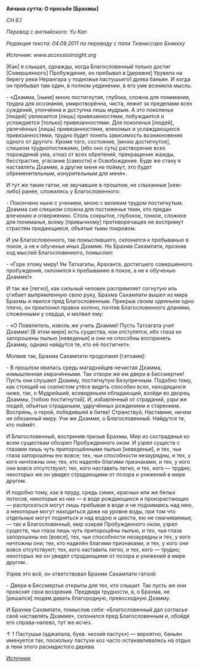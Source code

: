 **Аячана сутта: О просьбе \[Брахмы\]**

_СН 6\.1_

_Перевод с английского: Yu Kan_

_Редакция текста: 04\.09\.2011 по переводу с пали Тханиссаро Бхиккху_

_Источник: www\.accesstoinsight\.org_

\[Как\] я слышал, однажды, когда Благословенный только достиг \[Совершенного\] Пробуждения, он пребывал в \[деревне\] Урувела на берегу реки Нерангара у подножья пастушьего1 древа баньян\. И когда он пребывал там один, в полном уединении, в его уме возникла мысль: 

\- «Дхамма, \[ныне\] мною постигнутая, глубока, сложна для понимания, трудна для осознания, умиротворённа, чиста, лежит за пределами всех суждений, утончённа и доступна лишь мудрым\. А это поколенье \[людей\] увлекается \[лишь\] привязанностями, побуждается и услаждается \[только\] привязанностями\. Для поколенья \[людей\], увлечённых \[лишь\] привязанностями, влекомых и услаждающихся привязанностями, трудно будет понять зависимость возникновения одного от другого\. Кроме того, состояние, \[мною достигнутое\], слишком труднопостижимо, \[ибо оно суть\] растворение всех порождений ума, отказ от всех обретений, прекращение жажды, бесстрастие, угасание \[самости\] и Освобождение\. Буде же стану я наставлять Дхамме, а другие меня не поймут, это будет обременительным, изнурительным для меня»\. 

И тут же такие гатхи, не звучавшие в прошлом, не слыханные \[кем\-либо\] ранее, сложились у Благословенного: 

\- Покончено ныне с учением, мною с великим трудом постигнутым\. Дхамма сия слишком сложна для постиженья теми, кто предан влечению и отвержению\. Столь сокрытое, глубокое, тонкое, сложное для пониманья, всему \[привычному\] противоречащее не воспримут страстям предающиеся, объятые тьмы покровом\. 

И ум Благословенного, так помыслившего, склонился к пребыванью в покое, а не к обученье иных Дхамме\. Но Брахма Сахампати, прознав ход мыслей Благословенного, помыслил: 

\- «Горе этому миру\! Ум Татхагаты, Араханта, достигшего совершенного пробуждения, склонился к пребыванию в покое, а не к обученью Дхамме\!» 

И так же \[легко\], как сильный человек распрямляет согнутую иль сгибает выпрямленную свою руку, Брахма Сахампати вышел из мира Брахмы и явился пред Благословенным\. Прикрыв своим одеяньем одно плечо, он преклонил правое колено, почтив Благословенного дланями, сложенными у сердца, и молвил ему: 

\- «О Повелитель, изволь же учить Дхамме\! Пусть Татхагата учит Дхамме\! \[В этом мире\] есть существа, кои отступятся, ибо глаза их запорошены пылью \[неведенья\] и они не способны воспринять Дхамму, однако найдутся те, кто её постигнет»\. 

Молвив так, Брахма Сахампати продолжил \[гатхами\]: 

\- В прошлом явилась средь магадхийцев нечистая Дхамма, измышленная омрачёнными\. Так отвори же им двери в Бессмертие\! Пусть они слушают Дхамму, постигнутую Безупречным\. Подобно тому, как стоящий на скалистом утёсе видеть способен всех, находящихся ниже, так, о Мудрейший, всевиденьем обладающий, взойди во дворец Дхаммы, \[тобою постигнутой\]\. И, избавленный от страданий, узри же людей, объятых страданьем, удручённых рождением и старением\. Воспрянь, о герой, победившей в битве\! Странствуй, Наставник, ничем не обязанный миру\. Учи же Дхамме, о Благословенный\. Найдутся те, кто поймёт\. 

И Благословенный, восприняв призыв Брахмы, Мир из состраданья ко всем существам обозрел Пробужденного оком\. И узрел существ с глазами лишь чуть припорошёнными пылью \[неведенья\], и тех, чьи глаза запорошены ею вовсе; тех, чьи способности незаурядны, и тех, у кого ничтожны они; тех, кто наделён благими признаками, и тех, у кого они вовсе отсутствуют; тех, кого наставить легко, и тех, кого — трудно; некоторых же он увидел страдающими от позора и унижений в мире другом\. 

И подобно тому, как в пруду, средь синих, красных или же белых лотосов, некоторые из них — в воде рождающихся и произрастающих — распускаться могут лишь пребывая в воде и не поднимаясь над нею, а некоторые могут находиться даже на уровне воды, при том что отдельные могут подняться и над водою и цвести, ею не смачиваемые, — так и Благословенный, мир озирая Пробужденного оком, узрел существ, чьи глаза лишь чуть припорошёны пылью, и тех, чьи глаза запорошены ею \[вовсе\], тех, чьи способности незаурядны и тех, у кого ничтожны они; тех, кто наделён благими признаками, и тех, у кого они вовсе отсутствуют; тех, кого наставить легко, и тех, кого — трудно; некоторых же он увидел страдающими от позора и унижений в мире другом\.\. 

Узрев это всё, он ответствовал Брахме Сахампати гатхой: 

\- Двери в Бессмертье открыты для тех, кто слышит\. Так пусть же они прояснят свои воззрения\. Предвидя трудности, я, о Брахма, не \[решался\] людям давать благородную, превосходную Дхамму\. 

И Брахма Сахампати, помыслив себе: «Благословенный дал согласье своё наставлять Дхамме», склонился пред Благословенным и, обойдя его справа\-налево, тут же исчез\. 

↑ 1 Пастушье \(аджапала, букв\. «козий пастух»\) — вероятно, баньян именуется так, поскольку пастухи коз часто останавливались на отдых в тени этого раскидистого дерева\.

[Источник](https://www\.theravada\.ru/Teaching/Canon/Suttanta/Texts/sn6_1\-ayacana\-sutta\-yu\-kan\.htm)